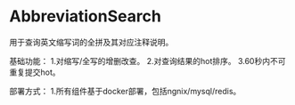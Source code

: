 # AbbreviationSearch
用于查询英文缩写词的全拼及其对应注释说明。

基础功能：
1.对缩写/全写的增删改查。
2.对查询结果的hot排序。
3.60秒内不可重复提交hot。

部署方式：
1.所有组件基于docker部署，包括ngnix/mysql/redis。
